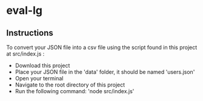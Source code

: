 # eval-lg

## Instructions 

To convert your JSON file into a csv file using the script found in this project at src/index.js : 
- Download this project
- Place your JSON file in the 'data' folder, it should be named 'users.json'
- Open your terminal
- Navigate to the root directory of this project
- Run the following command: 'node src/index.js'
